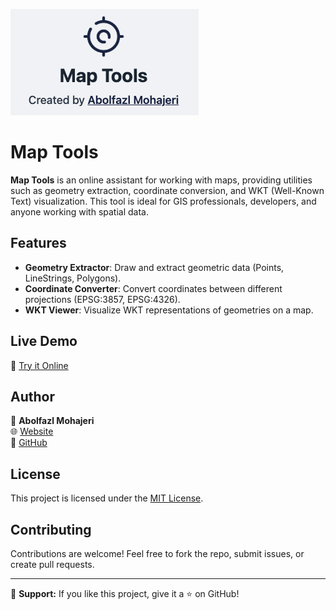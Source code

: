 ![Screenshot](images/screenshot.png)

# Map Tools

**Map Tools** is an online assistant for working with maps, providing utilities such as geometry extraction, coordinate conversion, and WKT (Well-Known Text) visualization. This tool is ideal for GIS professionals, developers, and anyone working with spatial data.

## Features

- **Geometry Extractor**: Draw and extract geometric data (Points, LineStrings, Polygons).
- **Coordinate Converter**: Convert coordinates between different projections (EPSG:3857, EPSG:4326).
- **WKT Viewer**: Visualize WKT representations of geometries on a map.

## Live Demo

🔗 [Try it Online](https://abmohajeri.github.io/map-tools)


## Author

👤 **Abolfazl Mohajeri**\
🌐 [Website](https://abolfazlmohajeri.ir)\
🐙 [GitHub](https://github.com/abmohajeri)

## License

This project is licensed under the [MIT License](LICENSE).

## Contributing

Contributions are welcome! Feel free to fork the repo, submit issues, or create pull requests.

---

📌 **Support:** If you like this project, give it a ⭐ on GitHub!
